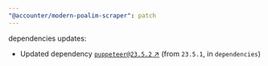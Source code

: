 ```yaml
---
"@accounter/modern-poalim-scraper": patch
---
```

dependencies updates:
  - Updated dependency [`puppeteer@23.5.2` ↗︎](https://www.npmjs.com/package/puppeteer/v/23.5.2) (from `23.5.1`, in `dependencies`)
